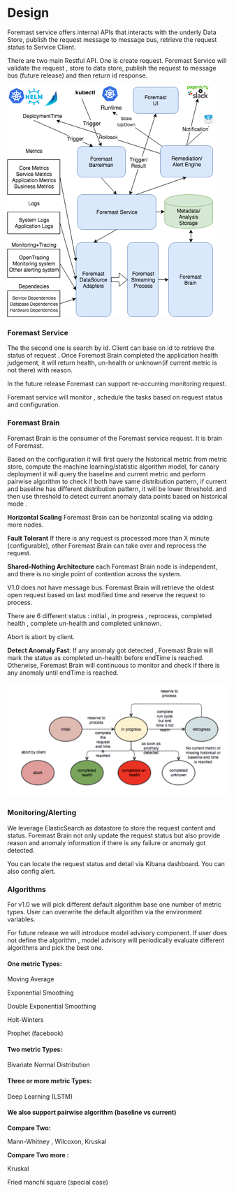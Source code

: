 # Design

Foremast service offers internal APIs that interacts with the underly Data Store, publish the request message to message bus, retrieve the request status  to Service Client.  

There are two main Restful API. One is create request. Foremast Service will validate the request , store to data store, publish the request to message bus \(future release\) and then return id response.

![](../.gitbook/assets/foremastarchitecture-1%20%281%29.png)

### Foremast Service

The the second one is  search by id. Client can base on id to retrieve the status of request . Once Foremost Brain completed the application health judgement, it will return health, un-health or unknown\(if current metric is not there\) with reason.

In the future release Foremast can support re-occurring monitoring request.

Foremast service will  monitor , schedule  the tasks based on request status and configuration.

### Foremast Brain

Foremast Brain is the consumer of the Foremast service request. It is brain of Foremast.

Based on the configuration it will first query the historical metric from metric store, compute the machine learning/statistic algorithm model,  for canary deployment  it will query the baseline and current metric and perform pairwise algorithm to check if both have same distribution pattern,  if current and baseline has different distribution pattern, it will be lower threshold. and then use threshold to detect current anomaly data points based on  historical mode .

**Horizontal Scaling**  Foremast Brain can be horizontal scaling via adding more nodes.  

 **Fault Tolerant**  If there is any request is processed more than X minute \(configurable\), other Foremast Brain can take over and reprocess the request.

**Shared-Nothing Architecture** each Foremast Brain node is independent, and there is no single point of contention across the system. 

V1.0 does not have message bus. Foremast Brain will retrieve the oldest open request based on last modified time and reserve the request to process.

There are 6 different status : initial , in progress , reprocess, completed health , complete un-health and completed unknown.

Abort is abort by client.

**Detect Anomaly Fast**: If any anomaly got detected , Foremast Brain will mark the statue as completed un-health before endTime is reached. Otherwise, Foremast Brain will continuous to monitor and check if there is any anomaly until endTime is reached.

![](../.gitbook/assets/foremastrequeststatediagram.png)

### Monitoring/Alerting

We leverage ElasticSearch as datastore to store the request content and status. Foremast Brain not only update the request status but also provide reason and anomaly information if there is any failure or anomaly got detected.

You can locate the request status and detail via Kibana dashboard. You can also config alert.

### Algorithms 

For v1.0 we will pick different default algorithm base one number of metric types. User can overwrite the default algorithm via the environment variables.  

For future release we will introduce model advisory component.  If user does not define the algorithm , model advisory will periodically evaluate different algorithms and pick the best one. 

#### One metric Types:

Moving Average

Exponential Smoothing

Double Exponential Smoothing

Holt-Winters

Prophet \(facebook\)

#### Two metric Types:

Bivariate Normal Distribution

#### Three or more metric Types:

Deep Learning \(LSTM\)

#### We also support pairwise algorithm  \(baseline vs current\)

**Compare Two:**

Mann-Whitney , Wilcoxon, Kruskal  

**Compare Two more :**

 Kruskal  

Fried manchi square \(special case\)













